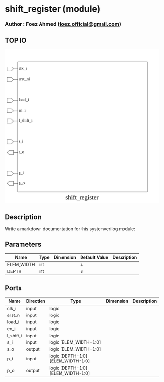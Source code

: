 # shift_register (module)

### Author : Foez Ahmed (foez.official@gmail.com)

## TOP IO
<img src="./shift_register_top.svg">

## Description

Write a markdown documentation for this systemverilog module:

## Parameters
|Name|Type|Dimension|Default Value|Description|
|-|-|-|-|-|
|ELEM_WIDTH|int||4||
|DEPTH|int||8||

## Ports
|Name|Direction|Type|Dimension|Description|
|-|-|-|-|-|
|clk_i|input|logic|||
|arst_ni|input|logic|||
|load_i|input|logic|||
|en_i|input|logic|||
|l_shift_i|input|logic|||
|s_i|input|logic [ELEM_WIDTH-1:0]|||
|s_o|output|logic [ELEM_WIDTH-1:0]|||
|p_i|input|logic [DEPTH-1:0][ELEM_WIDTH-1:0]|||
|p_o|output|logic [DEPTH-1:0][ELEM_WIDTH-1:0]|||

